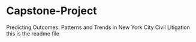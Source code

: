 # Capstone-Project
Predicting Outcomes: Patterns and Trends in New York City Civil Litigation
this is the readme file
